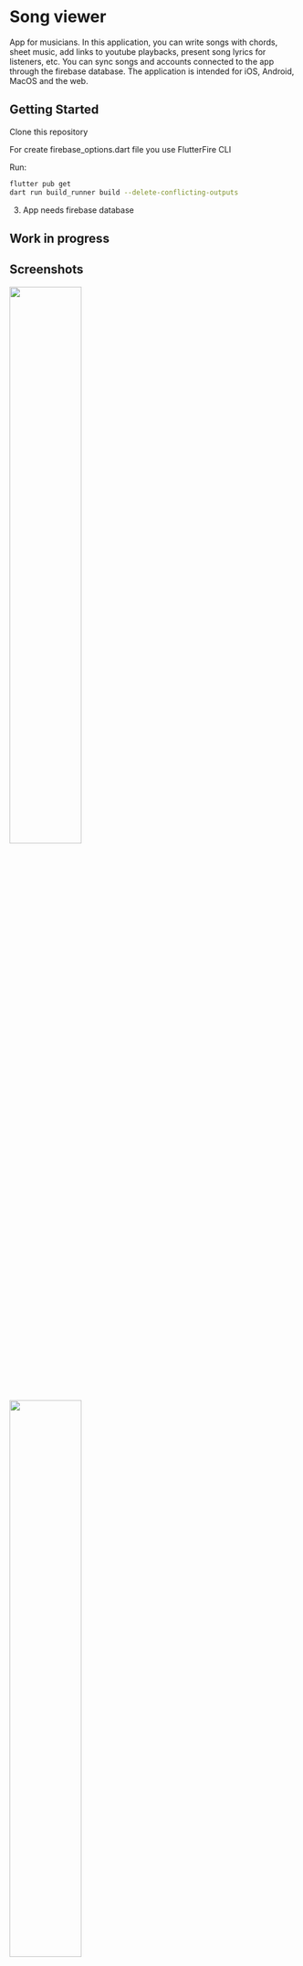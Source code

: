 # Song viewer

App for musicians.
In this application, you can write songs with chords, sheet music, add links to youtube playbacks, present song lyrics for listeners, etc.
You can sync songs and accounts connected to the app through the firebase database.
The application is intended for iOS, Android, MacOS and the web.

## Getting Started

Clone this repository

For create firebase_options.dart file you use FlutterFire CLI

Run: 
```bash
flutter pub get
dart run build_runner build --delete-conflicting-outputs
```

3. App needs firebase database


## Work in progress



## Screenshots


<div></div>
<img src="/songs_viewer_bloc/screenshots/screenshot_01.png" width="50%" height="50%" />
</div>


<div>
<img src="/songs_viewer_bloc/screenshots/screenshot_02.png" width="50%" height="50%" />
</div>


<div>
<img src="/songs_viewer_bloc/screenshots/screenshot_03.png" width="50%" height="50%" />
</div>


<div>
<img src="/songs_viewer_bloc/screenshots/screenshot_04.png" width="50%" height="50%" />
</div>


<div>
<img src="/songs_viewer_bloc/screenshots/screenshot_05.png" width="50%" height="50%" />
</div>